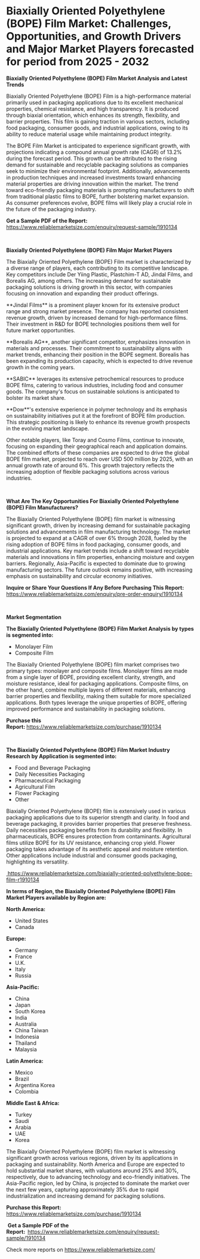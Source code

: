 <p><h1>Biaxially Oriented Polyethylene (BOPE) Film Market: Challenges, Opportunities, and Growth Drivers and Major Market Players forecasted for period from 2025 - 2032</h1></p><p><strong>Biaxially Oriented Polyethylene (BOPE) Film Market Analysis and Latest Trends</strong></p>
<p><p>Biaxially Oriented Polyethylene (BOPE) Film is a high-performance material primarily used in packaging applications due to its excellent mechanical properties, chemical resistance, and high transparency. It is produced through biaxial orientation, which enhances its strength, flexibility, and barrier properties. This film is gaining traction in various sectors, including food packaging, consumer goods, and industrial applications, owing to its ability to reduce material usage while maintaining product integrity.</p><p>The BOPE Film Market is anticipated to experience significant growth, with projections indicating a compound annual growth rate (CAGR) of 13.2% during the forecast period. This growth can be attributed to the rising demand for sustainable and recyclable packaging solutions as companies seek to minimize their environmental footprint. Additionally, advancements in production techniques and increased investments toward enhancing material properties are driving innovation within the market. The trend toward eco-friendly packaging materials is prompting manufacturers to shift from traditional plastic films to BOPE, further bolstering market expansion. As consumer preferences evolve, BOPE films will likely play a crucial role in the future of the packaging industry.</p></p>
<p><strong>Get a Sample PDF of the Report:&nbsp;</strong> <a href="https://www.reliablemarketsize.com/enquiry/request-sample/1910134?utm_campaign=3528&utm_medium=2&utm_source=Github&utm_content=ia&utm_term=01042025&utm_id=biaxially-oriented-polyethylene-bope-film">https://www.reliablemarketsize.com/enquiry/request-sample/1910134</a></p>
<p>&nbsp;</p>
<p><strong>Biaxially Oriented Polyethylene (BOPE) Film Major Market Players</strong></p>
<p><p>The Biaxially Oriented Polyethylene (BOPE) Film market is characterized by a diverse range of players, each contributing to its competitive landscape. Key competitors include Der Yiing Plastic, Plastchim-T AD, Jindal Films, and Borealis AG, among others. The increasing demand for sustainable packaging solutions is driving growth in this sector, with companies focusing on innovation and expanding their product offerings.</p><p>**Jindal Films** is a prominent player known for its extensive product range and strong market presence. The company has reported consistent revenue growth, driven by increased demand for high-performance films. Their investment in R&D for BOPE technologies positions them well for future market opportunities.</p><p>**Borealis AG**, another significant competitor, emphasizes innovation in materials and processes. Their commitment to sustainability aligns with market trends, enhancing their position in the BOPE segment. Borealis has been expanding its production capacity, which is expected to drive revenue growth in the coming years.</p><p>**SABIC** leverages its extensive petrochemical resources to produce BOPE films, catering to various industries, including food and consumer goods. The company's focus on sustainable solutions is anticipated to bolster its market share.</p><p>**Dow**'s extensive experience in polymer technology and its emphasis on sustainability initiatives put it at the forefront of BOPE film production. This strategic positioning is likely to enhance its revenue growth prospects in the evolving market landscape.</p><p>Other notable players, like Toray and Cosmo Films, continue to innovate, focusing on expanding their geographical reach and application domains. The combined efforts of these companies are expected to drive the global BOPE film market, projected to reach over USD 500 million by 2025, with an annual growth rate of around 6%. This growth trajectory reflects the increasing adoption of flexible packaging solutions across various industries.</p></p>
<p>&nbsp;</p>
<p><strong>What Are The Key Opportunities For Biaxially Oriented Polyethylene (BOPE) Film Manufacturers?</strong></p>
<p><p>The Biaxially Oriented Polyethylene (BOPE) film market is witnessing significant growth, driven by increasing demand for sustainable packaging solutions and advancements in film manufacturing technology. The market is projected to expand at a CAGR of over 6% through 2028, fueled by the rising adoption of BOPE films in food packaging, consumer goods, and industrial applications. Key market trends include a shift toward recyclable materials and innovations in film properties, enhancing moisture and oxygen barriers. Regionally, Asia-Pacific is expected to dominate due to growing manufacturing sectors. The future outlook remains positive, with increasing emphasis on sustainability and circular economy initiatives.</p></p>
<p><strong>Inquire or Share Your Questions If Any Before Purchasing This Report:</strong> <a href="https://www.reliablemarketsize.com/enquiry/pre-order-enquiry/1910134?utm_campaign=3528&utm_medium=2&utm_source=Github&utm_content=ia&utm_term=01042025&utm_id=biaxially-oriented-polyethylene-bope-film">https://www.reliablemarketsize.com/enquiry/pre-order-enquiry/1910134</a></p>
<p>&nbsp;</p>
<p><strong>Market Segmentation</strong></p>
<p><strong>The Biaxially Oriented Polyethylene (BOPE) Film Market Analysis by types is segmented into:</strong></p>
<p><ul><li>Monolayer Film</li><li>Composite Film</li></ul></p>
<p><p>The Biaxially Oriented Polyethylene (BOPE) film market comprises two primary types: monolayer and composite films. Monolayer films are made from a single layer of BOPE, providing excellent clarity, strength, and moisture resistance, ideal for packaging applications. Composite films, on the other hand, combine multiple layers of different materials, enhancing barrier properties and flexibility, making them suitable for more specialized applications. Both types leverage the unique properties of BOPE, offering improved performance and sustainability in packaging solutions.</p></p>
<p><strong>Purchase this Report:&nbsp;</strong><a href="https://www.reliablemarketsize.com/purchase/1910134?utm_campaign=3528&utm_medium=2&utm_source=Github&utm_content=ia&utm_term=01042025&utm_id=biaxially-oriented-polyethylene-bope-film">https://www.reliablemarketsize.com/purchase/1910134</a></p>
<p>&nbsp;</p>
<p><strong>The Biaxially Oriented Polyethylene (BOPE) Film Market Industry Research by Application is segmented into:</strong></p>
<p><ul><li>Food and Beverage Packaging</li><li>Daily Necessities Packaging</li><li>Pharmaceutical Packaging</li><li>Agricultural Film</li><li>Flower Packaging</li><li>Other</li></ul></p>
<p><p>Biaxially Oriented Polyethylene (BOPE) film is extensively used in various packaging applications due to its superior strength and clarity. In food and beverage packaging, it provides barrier properties that preserve freshness. Daily necessities packaging benefits from its durability and flexibility. In pharmaceuticals, BOPE ensures protection from contaminants. Agricultural films utilize BOPE for its UV resistance, enhancing crop yield. Flower packaging takes advantage of its aesthetic appeal and moisture retention. Other applications include industrial and consumer goods packaging, highlighting its versatility.</p></p>
<p><a href="https://www.reliablemarketsize.com/biaxially-oriented-polyethylene-bope-film-r1910134?utm_campaign=3528&utm_medium=2&utm_source=Github&utm_content=ia&utm_term=01042025&utm_id=biaxially-oriented-polyethylene-bope-film">&nbsp;https://www.reliablemarketsize.com/biaxially-oriented-polyethylene-bope-film-r1910134</a></p>
<p><strong>In terms of Region, the Biaxially Oriented Polyethylene (BOPE) Film Market Players available by Region are:</strong></p>
<p>
    <p> <strong> North America: </strong>
        <ul>
            <li>United States</li>
            <li>Canada</li>
        </ul>
        </p> 
    <p> <strong> Europe: </strong>
        <ul>
            <li>Germany</li>
            <li>France</li>
            <li>U.K.</li>
            <li>Italy</li>
            <li>Russia</li>
        </ul>
        </p> 
    <p> <strong> Asia-Pacific: </strong>
        <ul>
            <li>China</li>
            <li>Japan</li>
            <li>South Korea</li>
            <li>India</li>
            <li>Australia</li>
            <li>China Taiwan</li>
            <li>Indonesia</li>
            <li>Thailand</li>
            <li>Malaysia</li>
        </ul>
        </p> 
    <p> <strong> Latin America: </strong>
        <ul>
            <li>Mexico</li>
            <li>Brazil</li>
            <li>Argentina Korea</li>
            <li>Colombia</li>
        </ul>
        </p> 
    <p> <strong> Middle East & Africa: </strong>
        <ul>
            <li>Turkey</li>
            <li>Saudi</li>
            <li>Arabia</li>
            <li>UAE</li>
            <li>Korea</li>
        </ul>
    </p>
    </p>
<p><p>The Biaxially Oriented Polyethylene (BOPE) film market is witnessing significant growth across various regions, driven by its applications in packaging and sustainability. North America and Europe are expected to hold substantial market shares, with valuations around 25% and 30%, respectively, due to advancing technology and eco-friendly initiatives. The Asia-Pacific region, led by China, is projected to dominate the market over the next few years, capturing approximately 35% due to rapid industrialization and increasing demand for packaging solutions.</p></p>
<p><strong>Purchase this Report: </strong><a href="https://www.reliablemarketsize.com/purchase/1910134?utm_campaign=3528&utm_medium=2&utm_source=Github&utm_content=ia&utm_term=01042025&utm_id=biaxially-oriented-polyethylene-bope-film">https://www.reliablemarketsize.com/purchase/1910134</a></p>
<p>&nbsp;<strong>Get a Sample PDF of the Report:&nbsp;&nbsp;</strong><a href="https://www.reliablemarketsize.com/enquiry/request-sample/1910134?utm_campaign=3528&utm_medium=2&utm_source=Github&utm_content=ia&utm_term=01042025&utm_id=biaxially-oriented-polyethylene-bope-film">https://www.reliablemarketsize.com/enquiry/request-sample/1910134</a></p>
<p><strong></strong></p>
<p>Check more reports on <a href="https://www.reliablemarketsize.com/?utm_campaign=3528&utm_medium=2&utm_source=Github&utm_content=ia&utm_term=01042025&utm_id=biaxially-oriented-polyethylene-bope-film">https://www.reliablemarketsize.com/</a></p>